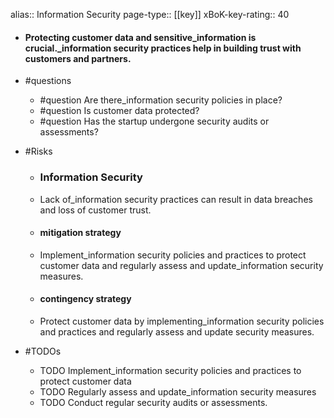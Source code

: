 alias:: Information Security
page-type:: [[key]]
xBoK-key-rating:: 40
- #### Protecting customer data and sensitive_information is crucial._information security practices help in building trust with customers and partners.
- #questions
  - #question Are there_information security policies in place?
  - #question Is customer data protected?
  - #question Has the startup undergone security audits or assessments?
- #Risks

  - ### Information Security
  - Lack of_information security practices can result in data breaches and loss of customer trust.
  - #### mitigation strategy
  - Implement_information security policies and practices to protect customer data and regularly assess and update_information security measures.
  - #### contingency strategy
  - Protect customer data by implementing_information security policies and practices and regularly assess and update security measures.
- #TODOs
  - TODO Implement_information security policies and practices to protect customer data
  - TODO  Regularly assess and update_information security measures
  - TODO  Conduct regular security audits or assessments.


